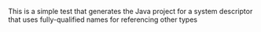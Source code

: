 This is a simple test that generates the Java project for a system descriptor that uses fully-qualified names for referencing other types
